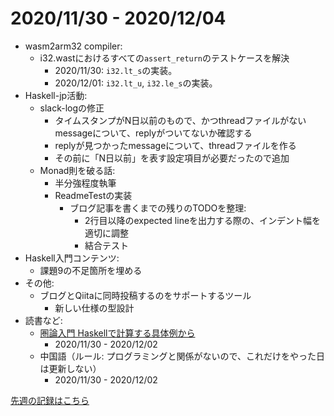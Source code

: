 # 2020/11/30 - 2020/12/04

- wasm2arm32 compiler:
    - i32.wastにおけるすべての`assert_return`のテストケースを解決
        - 2020/11/30: `i32.lt_s`の実装。
        - 2020/12/01: `i32.lt_u`, `i32.le_s`の実装。
- Haskell-jp活動:
    - slack-logの修正
        - タイムスタンプがN日以前のもので、かつthreadファイルがないmessageについて、replyがついてないか確認する
        - replyが見つかったmessageについて、threadファイルを作る
        - その前に「N日以前」を表す設定項目が必要だったので追加
    - Monad則を破る話:
        - 半分強程度執筆
        - ReadmeTestの実装
            - ブログ記事を書くまでの残りのTODOを整理:
                - 2行目以降のexpected lineを出力する際の、インデント幅を適切に調整
                - 結合テスト
- Haskell入門コンテンツ:
    - 課題9の不足箇所を埋める
- その他:
    - ブログとQiitaに同時投稿するのをサポートするツール
        - 新しい仕様の型設計
- 読書など:
    - [圏論入門 Haskellで計算する具体例から](https://www.nippyo.co.jp/shop/book/8340.html)
        - 2020/11/30 - 2020/12/02
    - 中国語（ルール: プログラミングと関係がないので、これだけをやった日は更新しない）
        - 2020/11/30 - 2020/12/02

[先週の記録はこちら](https://github.com/igrep/daily-commits/blob/d2a581aec730d85f24e66084d3804e97db88059b/yesterday.md)
